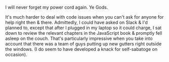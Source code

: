 I will never forget my power cord again. Ye Gods.

It's much harder to deal with code issues when you can't ask for anyone for help right then & there. Admittedly, I could have asked on Slack & I'd planned to, except that after I plugged in my laptop so it could charge, I sat down to review the relevant chapters in the JavaScript book & promptly fell asleep on the couch. That's particularly impressive when you take into account that there was a team of guys putting up new gutters right outside the windows. (I do seem to have developed a knack for self-sabatoge on occasion). 

